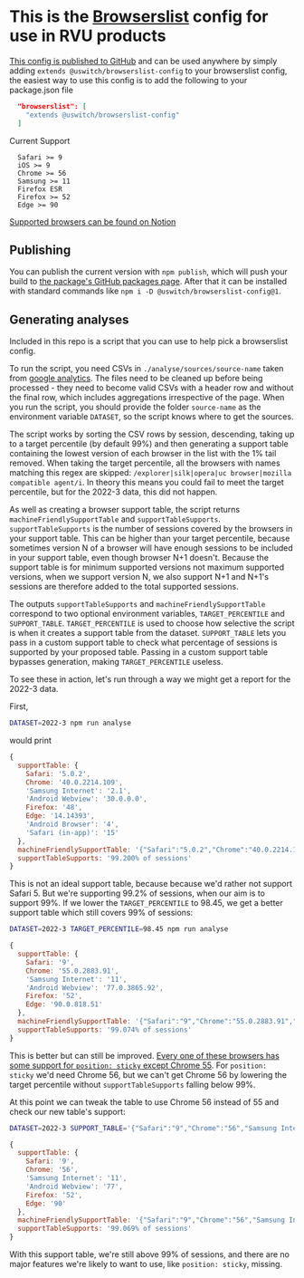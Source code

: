# This is the [Browserslist](https://github.com/browserslist/browserslist) config for use in RVU products

[This config is published to GitHub](https://github.com/uswitch/browserslist-config/pkgs/npm/browserslist-config) and can be used anywhere by simply adding `extends @uswitch/browserslist-config` to your browserslist config, the easiest way to use this config is to add the following to your package.json file

```json
  "browserslist": [
    "extends @uswitch/browserslist-config"
  ]
```

Current Support 

```
  Safari >= 9
  iOS >= 9
  Chrome >= 56
  Samsung >= 11
  Firefox ESR
  Firefox >= 52
  Edge >= 90
```

[Supported browsers can be found on Notion](https://www.notion.so/rvu/Browser-support-4f8c037f60ef4245a84d36913215e079)

## Publishing

You can publish the current version with `npm publish`, which will push your build to [the package's GitHub packages page](https://github.com/uswitch/browserslist-config/pkgs/npm/browserslist-config). After that it can be installed with standard commands like `npm i -D @uswitch/browserslist-config@1`.

## Generating analyses

Included in this repo is a script that you can use to help pick a browserslist config. 

To run the script, you need CSVs in `./analyse/sources/source-name` taken from [google analytics](https://analytics.google.com/analytics/web/#/report/visitors-browser/a207299w265509p47160568/_u.date00=20221013&_u.date01=20230112/). The files need to be cleaned up before being processed - they need to become valid CSVs with a header row and without the final row, which includes aggregations irrespective of the page. When you run the script, you should provide the folder `source-name` as the environment variable `DATASET`, so the script knows where to get the sources.

The script works by sorting the CSV rows by session, descending, taking up to a target percentile (by default 99%) and then generating a support table containing the lowest version of each browser in the list with the 1% tail removed. When taking the target percentile, all the browsers with names matching this regex are skipped: `/explorer|silk|opera|uc browser|mozilla compatible agent/i`. In theory this means you could fail to meet the target percentile, but for the 2022-3 data, this did not happen.

As well as creating a browser support table, the script returns `machineFriendlySupportTable` and `supportTableSupports`. `supportTableSupports` is the number of sessions covered by the browsers in your support table. This can be higher than your target percentile, because sometimes version N of a browser will have enough sessions to be included in your support table, even though browser N+1 doesn't. Because the support table is for minimum supported versions not maximum supported versions, when we support version N, we also support N+1 and N+1's sessions are therefore added to the total supported sessions. 

The outputs `supportTableSupports` and `machineFriendlySupportTable` correspond to two optional environment variables, `TARGET_PERCENTILE` and `SUPPORT_TABLE`. `TARGET_PERCENTILE` is used to choose how selective the script is when it creates a support table from the dataset. `SUPPORT_TABLE` lets you pass in a custom support table to check what percentage of sessions is supported by your proposed table. Passing in a custom support table bypasses generation, making `TARGET_PERCENTILE` useless.

To see these in action, let's run through a way we might get a report for the 2022-3 data.

First, 

```bash
DATASET=2022-3 npm run analyse
```

would print 

```js
{
  supportTable: {
    Safari: '5.0.2',
    Chrome: '40.0.2214.109',
    'Samsung Internet': '2.1',
    'Android Webview': '30.0.0.0',
    Firefox: '48',
    Edge: '14.14393',
    'Android Browser': '4',
    'Safari (in-app)': '15'
  },
  machineFriendlySupportTable: '{"Safari":"5.0.2","Chrome":"40.0.2214.109","Samsung Internet":"2.1","Android Webview":"30.0.0.0","Firefox":"48","Edge":"14.14393","Android Browser":"4","Safari (in-app)":"15"}',
  supportTableSupports: '99.200% of sessions'
}
```

This is not an ideal support table, because because we'd rather not support Safari 5. But we're supporting 99.2% of sessions, when our aim is to support 99%. If we lower the `TARGET_PERCENTILE` to 98.45, we get a better support table which still covers 99% of sessions:

```bash
DATASET=2022-3 TARGET_PERCENTILE=98.45 npm run analyse 
```

```js
{
  supportTable: {
    Safari: '9',
    Chrome: '55.0.2883.91',
    'Samsung Internet': '11',
    'Android Webview': '77.0.3865.92',
    Firefox: '52',
    Edge: '90.0.818.51'
  },
  machineFriendlySupportTable: '{"Safari":"9","Chrome":"55.0.2883.91","Samsung Internet":"11","Android Webview":"77.0.3865.92","Firefox":"52","Edge":"90.0.818.51"}',
  supportTableSupports: '99.074% of sessions'
}
```

This is better but can still be improved. [Every one of these browsers has some support for `position: sticky` except Chrome 55](https://caniuse.com/?compare=chrome+55,safari+9,firefox+52,opera+90,samsung+7.2-7.4&compareCats=all). For `position: sticky` we'd need Chrome 56, but we can't get Chrome 56 by lowering the target percentile without `supportTableSupports` falling below 99%. 

At this point we can tweak the table to use Chrome 56 instead of 55 and check our new table's support:

```bash
DATASET=2022-3 SUPPORT_TABLE='{"Safari":"9","Chrome":"56","Samsung Internet":"11","Android Webview":"77","Firefox":"52","Edge":"90"}' npm run analyse
```

```js
{
  supportTable: {
    Safari: '9',
    Chrome: '56',
    'Samsung Internet': '11',
    'Android Webview': '77',
    Firefox: '52',
    Edge: '90'
  },
  machineFriendlySupportTable: '{"Safari":"9","Chrome":"56","Samsung Internet":"11","Android Webview":"77","Firefox":"52","Edge":"90"}',
  supportTableSupports: '99.069% of sessions'
}
```

With this support table, we're still above 99% of sessions, and there are no major features we're likely to want to use, like `position: sticky`, missing.